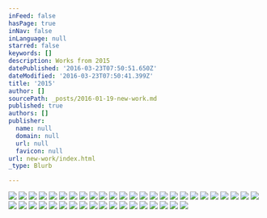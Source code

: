 ```yaml
---
inFeed: false
hasPage: true
inNav: false
inLanguage: null
starred: false
keywords: []
description: Works from 2015
datePublished: '2016-03-23T07:50:51.650Z'
dateModified: '2016-03-23T07:50:41.399Z'
title: '2015'
author: []
sourcePath: _posts/2016-01-19-new-work.md
published: true
authors: []
publisher:
  name: null
  domain: null
  url: null
  favicon: null
url: new-work/index.html
_type: Blurb

---
```

![](https://the-grid-user-content.s3-us-west-2.amazonaws.com/c3f2f6c4-bf77-4577-aa3a-3130425a3300.jpg)
![](https://the-grid-user-content.s3-us-west-2.amazonaws.com/7364b97d-c380-4501-93fe-792276e3390c.jpg)
![](https://the-grid-user-content.s3-us-west-2.amazonaws.com/090d6816-15fd-42ae-be7e-e3c89bcc36b6.jpg)
![](https://the-grid-user-content.s3-us-west-2.amazonaws.com/99e45161-2e95-4c0a-94b3-81fa2a096c6c.jpg)
![](https://the-grid-user-content.s3-us-west-2.amazonaws.com/65af9284-1f77-407a-b1bd-95205715d1c4.jpg)
![](https://the-grid-user-content.s3-us-west-2.amazonaws.com/e81a151a-1202-4b94-8eeb-12852a97f9a9.jpg)
![](https://the-grid-user-content.s3-us-west-2.amazonaws.com/b5ba4f40-7c70-4d02-a79a-d9479592aca0.jpg)
![](https://the-grid-user-content.s3-us-west-2.amazonaws.com/788493b7-fae7-42ab-9e05-54ad9274d42d.jpg)
![](https://the-grid-user-content.s3-us-west-2.amazonaws.com/88082c30-1dbc-4f38-8904-e6facb7b03f8.jpg)
![](https://the-grid-user-content.s3-us-west-2.amazonaws.com/f0ae486d-830b-4db3-b4bf-30b95f1118da.jpg)
![](https://the-grid-user-content.s3-us-west-2.amazonaws.com/b4f8c701-935a-4326-b493-8e94d0245645.jpg)
![](https://the-grid-user-content.s3-us-west-2.amazonaws.com/d94442fa-586c-42bd-9ea6-7ef0cc95b8ef.jpg)
![](https://the-grid-user-content.s3-us-west-2.amazonaws.com/7a0e17d9-1236-4131-a817-68c3a389d80c.jpg)
![](https://the-grid-user-content.s3-us-west-2.amazonaws.com/afe54b98-0266-4919-8aea-da5c4cef0112.jpg)
![](https://the-grid-user-content.s3-us-west-2.amazonaws.com/1e7fb2fb-c809-4d12-bde8-f65f818877ba.jpg)
![](https://the-grid-user-content.s3-us-west-2.amazonaws.com/bae4e3f3-354a-45c4-beb8-f3142f0857d6.jpg)
![](https://the-grid-user-content.s3-us-west-2.amazonaws.com/767a8715-2f99-4929-b8f5-d9465fd7393d.jpg)
![](https://the-grid-user-content.s3-us-west-2.amazonaws.com/6dbd8dc7-8aef-45fc-9af6-8e4001bf61b6.jpg)
![](https://the-grid-user-content.s3-us-west-2.amazonaws.com/a7f23e60-0cb2-47b0-b898-a1e8b93db972.jpg)
![](https://the-grid-user-content.s3-us-west-2.amazonaws.com/8329e3c5-78ce-4b1e-843c-f686c4cc2995.jpg)
![](https://the-grid-user-content.s3-us-west-2.amazonaws.com/4d789f97-42cf-4ed9-bf45-4e1d4efd3621.jpg)
![](https://the-grid-user-content.s3-us-west-2.amazonaws.com/a9609df5-2fa8-43ce-a9b3-1c866d73ac7f.jpg)
![](https://the-grid-user-content.s3-us-west-2.amazonaws.com/02e386dd-8edc-480c-8033-789fbc318780.jpg)
![](https://the-grid-user-content.s3-us-west-2.amazonaws.com/34d20422-4c2e-4ecd-a732-43324e9c0085.jpg)
![](https://the-grid-user-content.s3-us-west-2.amazonaws.com/543cda1c-a225-405c-8e1f-72ca020a03ff.jpg)
![](https://the-grid-user-content.s3-us-west-2.amazonaws.com/aabbc9df-5518-453f-99a2-bc4bbb8c2ad5.jpg)
![](https://the-grid-user-content.s3-us-west-2.amazonaws.com/d63a8b53-90ff-4081-aa3e-3421c28f069c.jpg)
![](https://the-grid-user-content.s3-us-west-2.amazonaws.com/fc97a08b-0146-41da-ac9a-c81af8165971.jpg)
![](https://the-grid-user-content.s3-us-west-2.amazonaws.com/436667cf-54de-4216-9f6b-9529c78583bb.jpg)
![](https://the-grid-user-content.s3-us-west-2.amazonaws.com/fda97ed9-7c33-46ac-a736-6188fb7ab030.jpg)
![](https://the-grid-user-content.s3-us-west-2.amazonaws.com/cec000f7-8d7f-47e1-8369-a101a48352d7.jpg)
![](https://the-grid-user-content.s3-us-west-2.amazonaws.com/940b2b84-c090-4b1a-be13-e4d6d538efdb.jpg)
![](https://the-grid-user-content.s3-us-west-2.amazonaws.com/7ffa291f-85f9-43a7-86da-f72ec7b4afde.jpg)
![](https://the-grid-user-content.s3-us-west-2.amazonaws.com/5940b0a3-185f-4fe9-a29f-600500010a51.jpg)
![](https://the-grid-user-content.s3-us-west-2.amazonaws.com/4cf757de-aa53-48bd-968c-c1a77c7bdb83.jpg)
![](https://the-grid-user-content.s3-us-west-2.amazonaws.com/2bfdc7f1-8575-41f4-84bc-d41f6c6536dd.jpg)
![](https://the-grid-user-content.s3-us-west-2.amazonaws.com/088952e8-9443-4d7f-bc93-5aa2340abe28.jpg)
![](https://the-grid-user-content.s3-us-west-2.amazonaws.com/8d04dc73-8331-4d86-91ad-a0495c8df5d6.jpg)
![](https://the-grid-user-content.s3-us-west-2.amazonaws.com/2ca37df2-9bdf-4669-9c1e-0b63829fd382.jpg)
![](https://the-grid-user-content.s3-us-west-2.amazonaws.com/4fc19004-6d7c-432f-9962-bf72bef8ab1a.jpg)
![](https://the-grid-user-content.s3-us-west-2.amazonaws.com/075d659a-5cbd-4294-9330-c2d4a42da38b.jpg)
![](https://the-grid-user-content.s3-us-west-2.amazonaws.com/4b322b1f-5979-485f-9083-99446cd1148e.jpg)
![](https://the-grid-user-content.s3-us-west-2.amazonaws.com/c8ee8f18-fc4b-4e19-8bda-ed417837c7d4.jpg)